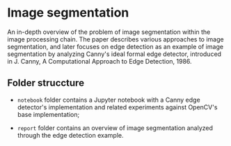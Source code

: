 # Image segmentation

An in-depth overview of the problem of image segmentation within the image processing chain. The paper describes various approaches to image segmentation, and later focuses on edge detection as an example of image segmentation by analyzing Canny's ideal formal edge detector, introduced in J. Canny, A Computational Approach to Edge Detection, 1986.

## Folder struccture

- `notebook` folder contains a Jupyter notebook with a Canny edge detector's implementation and related experiments against OpenCV's base implementation;

- `report` folder contains an overview of image segmentation analyzed through the edge detection example.

